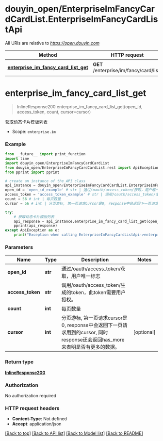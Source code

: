 # douyin_open/EnterpriseImFancyCardCardList.EnterpriseImFancyCardListApi

All URIs are relative to *https://open.douyin.com*

Method | HTTP request | Description
------------- | ------------- | -------------
[**enterprise_im_fancy_card_list_get**](EnterpriseImFancyCardListApi.md#enterprise_im_fancy_card_list_get) | **GET** /enterprise/im/fancy/card/list/ | 获取动态卡片模版列表

# **enterprise_im_fancy_card_list_get**
> InlineResponse200 enterprise_im_fancy_card_list_get(open_id, access_token, count, cursor=cursor)

获取动态卡片模版列表

* Scope: `enterprise.im` 

### Example
```python
from __future__ import print_function
import time
import douyin_open/EnterpriseImFancyCardCardList
from douyin_open/EnterpriseImFancyCardCardList.rest import ApiException
from pprint import pprint

# create an instance of the API class
api_instance = douyin_open/EnterpriseImFancyCardCardList.EnterpriseImFancyCardListApi()
open_id = 'open_id_example' # str | 通过/oauth/access_token/获取，用户唯一标志
access_token = 'access_token_example' # str | 调用/oauth/access_token/生成的token，此token需要用户授权。
count = 56 # int | 每页数量
cursor = 56 # int | 分页游标, 第一页请求cursor是0, response中会返回下一页请求用到的cursor, 同时response还会返回has_more来表明是否有更多的数据。 (optional)

try:
    # 获取动态卡片模版列表
    api_response = api_instance.enterprise_im_fancy_card_list_get(open_id, access_token, count, cursor=cursor)
    pprint(api_response)
except ApiException as e:
    print("Exception when calling EnterpriseImFancyCardListApi->enterprise_im_fancy_card_list_get: %s\n" % e)
```

### Parameters

Name | Type | Description  | Notes
------------- | ------------- | ------------- | -------------
 **open_id** | **str**| 通过/oauth/access_token/获取，用户唯一标志 | 
 **access_token** | **str**| 调用/oauth/access_token/生成的token，此token需要用户授权。 | 
 **count** | **int**| 每页数量 | 
 **cursor** | **int**| 分页游标, 第一页请求cursor是0, response中会返回下一页请求用到的cursor, 同时response还会返回has_more来表明是否有更多的数据。 | [optional] 

### Return type

[**InlineResponse200**](InlineResponse200.md)

### Authorization

No authorization required

### HTTP request headers

 - **Content-Type**: Not defined
 - **Accept**: application/json

[[Back to top]](#) [[Back to API list]](../README.md#documentation-for-api-endpoints) [[Back to Model list]](../README.md#documentation-for-models) [[Back to README]](../README.md)

